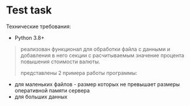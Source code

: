 # Test task

Технические требования:

- Python 3.8+

> реализован функционал для обработки файла с данными и добавления в него секции с расчитываемым значение процента повышения стоимости валюты.
> 
> представлены 2 примера работы программы:  
- для маленьких файлов - размер которых не превышает размеры оперативной памяти сервера
- для больших данных
